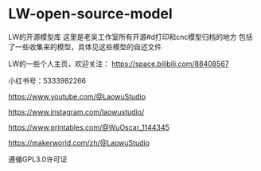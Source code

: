 # LW-open-source-model
LW的开源模型库
这里是老吴工作室所有开源#d打印和cnc模型归档的地方
包括了一些收集来的模型，具体见这些模型的自述文件

LW的一些个人主页，欢迎关注：
https://space.bilibili.com/88408567

小红书号：5333982266

https://www.youtube.com/@LaowuStudio

https://www.instagram.com/laowustudio/

https://www.printables.com/@WuOscar_1144345

https://makerworld.com/zh/@LaowuStudio

遵循GPL3.0许可证
